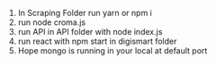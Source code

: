 1. In Scraping Folder run yarn or npm i
2. run node croma.js
3. run API in API folder with node index.js
4. run react with npm start in digismart folder
5. Hope mongo is running in your local at default port
